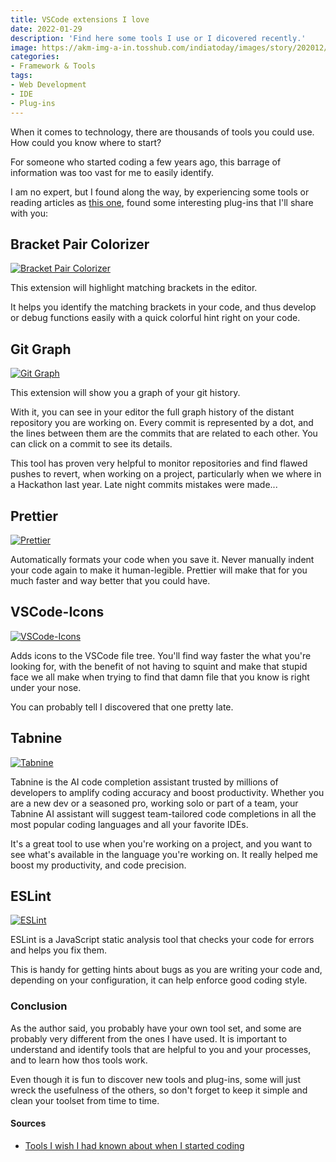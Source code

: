 ```yaml
---
title: VSCode extensions I love
date: 2022-01-29
description: 'Find here some tools I use or I dicovered recently.'
image: https://akm-img-a-in.tosshub.com/indiatoday/images/story/202012/chris-ried-ieic5Tq8YMk-unsplas_1200x768.jpeg
categories:
- Framework & Tools
tags:
- Web Development
- IDE
- Plug-ins
---
```


When it comes to technology, there are thousands of tools you could use. How could you know where to start?

For someone who started coding a few years ago, this barrage of information was too vast for me to easily identify.

I am no expert, but I found along the way, by experiencing some tools or reading articles as [this one](https://medium.com/free-code-camp/tools-i-wish-i-had-known-about-when-i-started-coding-57849efd9248), found some interesting plug-ins that I'll share with you:

## Bracket Pair Colorizer
  [![Bracket Pair Colorizer](https://img.shields.io/badge/Bracket-Pair-Colorizer-brightgreen.svg)](https://marketplace.visualstudio.com/items?itemName=dbaeumer.vscode-bracket-pair-colorizer)

This extension will highlight matching brackets in the editor.

It helps you identify the matching brackets in your code, and thus develop or debug functions easily with a quick colorful hint right on your code.

## Git Graph
  [![Git Graph](https://img.shields.io/badge/Git-Graph-brightgreen.svg)](https://marketplace.visualstudio.com/items?itemName=eamodio.gitlens)

This extension will show you a graph of your git history.

With it, you can see in your editor the full graph history of the distant repository you are working on. Every commit is represented by a dot, and the lines between them are the commits that are related to each other. You can click on a commit to see its details.

This tool has proven very helpful to monitor repositories and find flawed pushes to revert, when working on a project, particularly when we where in a Hackathon last year. Late night commits mistakes were made...


## Prettier
[![Prettier](https://img.shields.io/badge/Prettier-brightgreen.svg)](https://marketplace.visualstudio.com/items?itemName=esbenp.prettier-vscode)

Automatically formats your code when you save it. Never manually indent your code again to make it human-legible. Prettier will make that for you much faster and way better that you could have.


## VSCode-Icons
[![VSCode-Icons](https://img.shields.io/badge/VSCode-Icons-brightgreen.svg)](https://marketplace.visualstudio.com/items?itemName=robertohuertasm.vscode-icons)

Adds icons to the VSCode file tree.
You'll find way faster the what you're looking for, with the benefit of not having to squint and make that stupid face we all make when trying to find that damn file that you know is right under your nose.

You can probably tell I discovered that one pretty late.

## Tabnine
[![Tabnine](https://img.shields.io/badge/Tabnine-brightgreen.svg)](https://marketplace.visualstudio.com/items?itemName=PKief.material-icon-theme)

Tabnine is the AI code completion assistant trusted by millions of developers to amplify coding accuracy and boost productivity. Whether you are a new dev or a seasoned pro, working solo or part of a team, your Tabnine AI assistant will suggest team-tailored code completions in all the most popular coding languages and all your favorite IDEs.

It's a great tool to use when you're working on a project, and you want to see what's available in the language you're working on. It really helped me boost my productivity, and code precision.

## ESLint
[![ESLint](https://img.shields.io/badge/ESLint-brightgreen.svg)](https://marketplace.visualstudio.com/items?itemName=dbaeumer.vscode-eslint)

ESLint is a JavaScript static analysis tool that checks your code for errors and helps you fix them.

This is handy for getting hints about bugs as you are writing your code and, depending on your configuration, it can help enforce good coding style.

### Conclusion
As the author said, you probably have your own tool set, and some are probably very different from the ones I have used.
It is important to understand and identify tools that are helpful to you and your processes, and to learn how thos tools work.

Even though it is fun to discover new tools and plug-ins, some will just wreck the usefulness of the others, so don't forget to keep it simple and clean your toolset from time to time.

#### Sources
- [Tools I wish I had known about when I started coding](https://medium.com/free-code-camp/tools-i-wish-i-had-known-about-when-i-started-coding-57849efd9248)